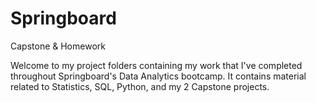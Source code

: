 # Springboard
Capstone &amp; Homework

Welcome to my project folders containing my work that I've completed throughout Springboard's Data Analytics bootcamp. It contains material related to Statistics, SQL, Python, and my 2 Capstone projects.
